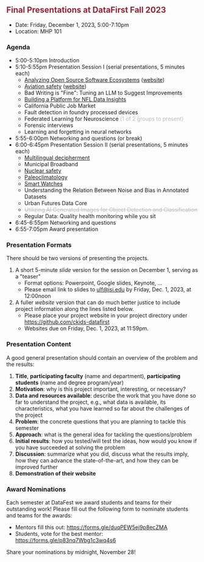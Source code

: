 ## <span style="color:#9D2235">Final Presentations at DataFirst Fall 2023</span>

- Date: Friday, December 1, 2023, 5:00-7:10pm
- Location: MHP 101

### Agenda
- 5:00-5:10pm Introduction
- 5:10-5:55pm Presentation Session I (serial presentations,  5 minutes each)
    - [Analyzing Open Source Software Ecosystems](https://github.com/ckids-datafirst/2023-fall-software-ecosystems/blob/main/content/results/DataFirst%20Final%20Presentation.pptx) ([website](https://ckids-datafirst.github.io/2023-fall-software-ecosystems))
    - [Aviation safety](https://docs.google.com/presentation/d/1jhiXaIc_vZcVcwy5roXUPR-URiogvyPhAm0jr3jiCgA) ([website](https://ckids-datafirst.github.io/2023-fall-aviation-safety))
    - Bad Writing is "Fine": Tuning an LLM to Suggest Improvements        
    - [Building a Platform for NFL Data Insights](https://docs.google.com/presentation/d/1rMBRK41_23LIeyyz8yXhby90Gbhi7QwXTzEGkDlxYgE)
    - California Public Job Market
    - Fault detection in foundry processed devices        
    - Federated Learning for Neuroscience <span style="color:#BBBBBB">(1 of 2 groups to present)</span> 
    - Forensic interviews        
    - Learning and forgetting in neural networks        
- 5:55-6:00pm Networking and questions (or break)
- 6:00-6:45pm Presentation Session II (serial presentations, 5 minutes each)
    - [Multilingual decipherment](https://docs.google.com/presentation/d/17Pqg32x5xyAB1Qq_eOCWhv9MOLkA8OkM1tATc9SUEVM)  
    - Municipal Broadband
    - [Nuclear safety](https://docs.google.com/presentation/d/1mMI_68bH62_03MR5txZHfn8xQoGYoOfKseRmpTMf3Ok)
    - [Paleoclimatology](https://docs.google.com/presentation/d/1xgzsrci497XWe1nyyoHrrjVCrm1VQpHVJ_9aWAiAIQg)        
    - [Smart Watches](https://docs.google.com/presentation/d/1rB5CwkG8rrB7jgq1vZv3SNEdoUo7eOzpFP9Zi4DlLD8)        
    - Understanding the Relation Between Noise and Bias in Annotated Datasets        
    - Urban Futures Data Core
    - <span style="color:#BBBBBB">~~Utilizing AI Generated Images for Object Detection and Classification~~</span>   
    - Regular Data: Quality health monitoring while you sit
- 6:45-6:55pm Networking and questions
- 6:55-7:05pm Award presentation

### Presentation Formats
There should be two versions of presenting the projects.
  1. A short 5-minute _slide_ version for the session on December 1, serving as a "teaser"
     - Format options: Powerpoint, Google slides, Keynote, ...
     - Please email link to slides to ulf@isi.edu by Friday, Dec. 1, 2023, at 12:00noon
  2. A fuller _website_ version that can do much better justice to include project information along the lines listed below.
     - Please place your project website in your project directory under https://github.com/ckids-datafirst
     - Websites due on Friday, Dec. 1, 2023, at 11:59pm.

### Presentation Content
A good general presentation should contain an overview of the problem and the results:
  1. __Title__, __participating faculty__ (name and department), __participating students__ (name and degree program/year)
  2. __Motivation__: why is this project important, interesting, or necessary?
  3. __Data and resources available__: describe the work that you have done so far to understand the project, e.g., what data is available, its characteristics, what you have learned so far about the challenges of the project
  4. __Problem__: the concrete questions that you are planning to tackle this semester
  5. __Approach__: what is the general idea for tackling the questions/problem
  6. __Initial results__: how you tested/will test the ideas, how would you know if you have succeeded at solving the problem
  7. __Discussion__: summarize what you did, discuss what the results imply, how they can advance the state-of-the-art, and how they can be improved further
  8. __Demonstration of their website__

### Award Nominations
Each semester at DataFest we award students and teams for their outstanding work! Please fill out the following form to nominate students and teams for the awards: 
- Mentors fill this out: https://forms.gle/duqPEW5ej9p8ecZMA 
- Students, vote for the best mentor: https://forms.gle/p83nq7Wbg1c3wq4s6
  
Share your nominations by midnight, November 28!
